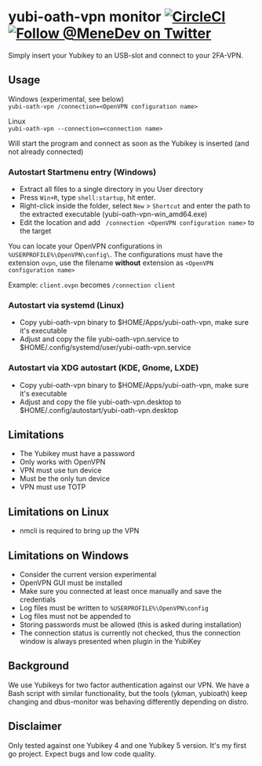 # yubi-oath-vpn monitor [![CircleCI](https://circleci.com/gh/MeneDev/yubi-oath-vpn.svg?style=svg)](https://circleci.com/gh/MeneDev/yubi-oath-vpn) [![Follow @MeneDev on Twitter](https://img.shields.io/twitter/follow/MeneDev.svg?style=social&label=%40MeneDev)](https://twitter.com/MeneDev)

Simply insert your Yubikey to an USB-slot and connect to your 2FA-VPN. 

## Usage
Windows (experimental, see below)  
`yubi-oath-vpn /connection=<OpenVPN configuration name>`

Linux  
`yubi-oath-vpn --connection=<connection name>`

Will start the program and connect as soon as the Yubikey is inserted (and not already connected)

### Autostart Startmenu entry (Windows)

* Extract all files to a single directory in you User directory
* Press `Win+R`, type `shell:startup`, hit enter.
* Right-click inside the folder, select `New` \> `Shortcut` and enter the path to the extracted executable (yubi-oath-vpn-win_amd64.exe)
* Edit the location and add ` /connection <OpenVPN configuration name>` to the target

You can locate your OpenVPN configurations in `%USERPROFILE%\OpenVPN\config\`.
The configurations must have the extension `ovpn`, use the filename **without** extension as `<OpenVPN configuration name>`

Example:
`client.ovpn` becomes `/connection client`

### Autostart via systemd (Linux)

* Copy yubi-oath-vpn binary to $HOME/Apps/yubi-oath-vpn, make sure it's executable
* Adjust and copy the file yubi-oath-vpn.service to $HOME/.config/systemd/user/yubi-oath-vpn.service

### Autostart via XDG autostart (KDE, Gnome, LXDE)

* Copy yubi-oath-vpn binary to $HOME/Apps/yubi-oath-vpn, make sure it's executable
* Adjust and copy the file yubi-oath-vpn.desktop to $HOME/.config/autostart/yubi-oath-vpn.desktop

## Limitations
 * The Yubikey must have a password
 * Only works with OpenVPN
 * VPN must use tun device
 * Must be the only tun device
 * VPN must use TOTP

## Limitations on Linux
 * nmcli is required to bring up the VPN

## Limitations on Windows
 * Consider the current version experimental
 * OpenVPN GUI must be installed
 * Make sure you connected at least once manually and save the credentials
 * Log files must be written to `%USERPROFILE%\OpenVPN\config`
 * Log files must not be appended to
 * Storing passwords must be allowed (this is asked during installation)
 * The connection status is currently not checked, thus the connection window is always presented when plugin in the YubiKey

## Background
We use Yubikeys for two factor authentication against our VPN.
We have a Bash script with similar functionality, but the tools (ykman, yubioath) keep changing and dbus-monitor was behaving differently depending on distro.

## Disclaimer
Only tested against one Yubikey 4 and one Yubikey 5 version.
It's my first go project. Expect bugs and low code quality.
